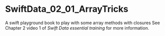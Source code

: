 # SwiftData_02_01_ArrayTricks
A  swift playground book to play with some array methods with closures  See Chapter 2 video 1  of *Swift Data essential training* for more information. 
